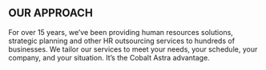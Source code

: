 ## OUR APPROACH

For over 15 years, we’ve been providing human resources solutions, strategic planning and other HR outsourcing services to hundreds of businesses. We tailor our services to meet your needs, your schedule, your company, and your situation. It’s the Cobalt Astra advantage.
